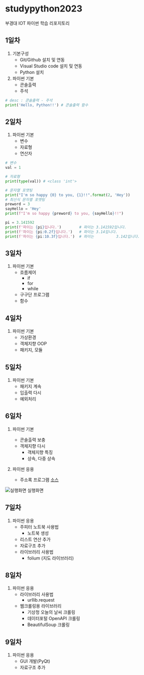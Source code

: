 # studypython2023
부경대 IOT 파이썬 학습 리포지토리

## 1일차
1. 기본구성
     - Git/Github 설치 및 연동
    - Visual Studio code 설치 및 연동
    - Python 설치
2. 파이썬 기본
    - 콘솔출력
    - 주석

```python
# desc : 콘솔출력 - 주석 
print('Hello, Python!!') # 콘솔출력 함수
```

## 2일차
1. 파이썬 기본
    - 변수
    - 자료형
    - 연산자

```python
# 변수
val = 1

# 자료형
print(type(val)) # <class 'int'>

# 문자열 포맷팅
print("I'm so happy {0} to you, {1}!!".format(2, 'Hey'))
# 최신식 문자열 포맷팅
preword = 3
sayHello = 'Hey'
print(f"I'm so happy {preword} to you, {sayHello}!!")

pi = 3.141592
print(f'파이는 {pi}입니다.')        # 파이는 3.141592입니다.
print(f'파이는 {pi:0.2f}입니다.')   # 파이는 3.14입니다.
print(f'파이는 {pi:10.3f}입니다.')  # 파이는          3.142입니다.
```

## 3일차
1. 파이썬 기본
    - 흐름제어  
        - if
        - for
        - while
    - 구구단 프로그램
    - 함수


## 4일차
1. 파이썬  기본
    - 가상환경
    - 객체지향 OOP
    - 패키지, 모듈
    
## 5일차
1. 파이썬 기본
    - 패키지 계속
    - 입출력 다시  
    - 예외처리

## 6일차
1. 파이썬 기본
    - 콘솔출력 보충
    - 객체지향 다시
        - 객체지향 특징
        - 상속, 다중 상속

2. 파이썬 응용
    - 주소록 프로그램 [소스](https://github.com/KOOJAIN/studypython2023/edit/main/README.md)

![실행화면](https://github.com/KOOJAIN/studypython2023/blob/main/images/address.app.png?raw=true)
실행화면

## 7일차
1. 파이썬 응용
    - 주피터 노트북 사용법
        - 노트북 생성
    - 리스트 연산 추가
    - 자료구조 추가
    - 라이브러리 사용법
        - folium (지도 라이브러리)

## 8일차
1. 파이썬 응용
    - 라이브러리 사용법
        - urllib.request
    - 웹크롤링용 라이브러리
        - 기상청 오늘의 날씨 크롤링
        - 데이터포털 OpenAPI 크롤링
        - BeautifulSoup 크롤링

## 9일차
1. 파이썬 응용
    - GUI 개발(PyQt)
    - 자료구조 추가
    